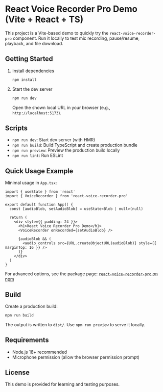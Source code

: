 # React Voice Recorder Pro Demo (Vite + React + TS)

This project is a Vite-based demo to quickly try the `react-voice-recorder-pro` component. Run it locally to test mic recording, pause/resume, playback, and file download.

## Getting Started

1. Install dependencies
   ```bash
   npm install
   ```

2. Start the dev server
   ```bash
   npm run dev
   ```
   Open the shown local URL in your browser (e.g., `http://localhost:5173`).

## Scripts

- `npm run dev`: Start dev server (with HMR)
- `npm run build`: Build TypeScript and create production bundle
- `npm run preview`: Preview the production build locally
- `npm run lint`: Run ESLint

## Quick Usage Example

Minimal usage in `App.tsx`:

```tsx
import { useState } from 'react'
import { VoiceRecorder } from 'react-voice-recorder-pro'

export default function App() {
  const [audioBlob, setAudioBlob] = useState<Blob | null>(null)

  return (
    <div style={{ padding: 24 }}>
      <h1>React Voice Recorder Pro Demo</h1>
      <VoiceRecorder onRecorded={setAudioBlob} />

      {audioBlob && (
        <audio controls src={URL.createObjectURL(audioBlob)} style={{ marginTop: 16 }} />
      )}
    </div>
  )
}
```

For advanced options, see the package page: [`react-voice-recorder-pro` on npm](https://www.npmjs.com/package/react-voice-recorder-pro)

## Build

Create a production build:

```bash
npm run build
```

The output is written to `dist/`. Use `npm run preview` to serve it locally.

## Requirements

- Node.js 18+ recommended
- Microphone permission (allow the browser permission prompt)

## License

This demo is provided for learning and testing purposes.
